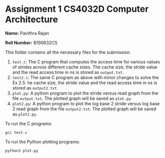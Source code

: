 # Assignment 1 CS4032D Computer Architecture
<strong>Name:</strong> Pavithra Rajan

<strong>Roll Number:</strong> B190632CS

This folder contains all the necessary files for the submission.
1. ```test.c```: The C program that computes the access time for various values of strides across different cache sizes. The cache size, the stride value and the read access time in ns is stored as ```output.txt```.
2. ```test2.c```: The same C program as above with minor changes to solve the Ex 2.5. he cache size, the stride value and the read access time in ns is stored as ```output2.txt```.
3. ```plot.py```: A python program to plot the stride versus read graph from the file ```output.txt```. The plotted graph will be saved as  ```plot.py```.
4. ```plot2.py```: A python program to plot the log base 2 stride versus log base 2 read graph from the file ```output2.txt```. The plotted graph will be saved as  ```plot2.py```.

To run the C programs:
```console
gcc test.c
```

To run the Python plotting programs:
```console
python3 plot.py
```

